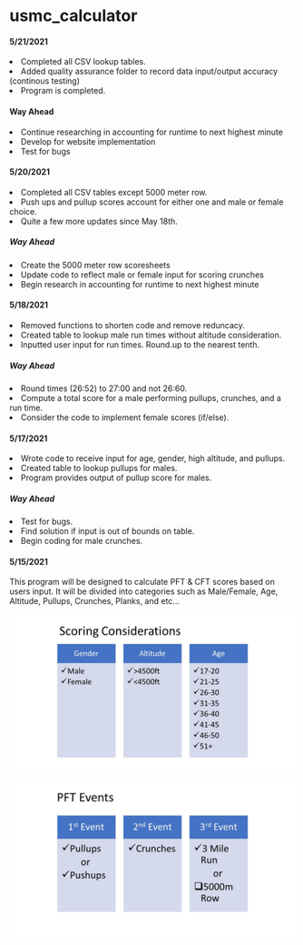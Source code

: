 # usmc_calculator
<h4>5/21/2021</h4>
<p>
    <li>  Completed all CSV lookup tables.
    <li>  Added quality assurance folder to record data input/output accuracy (continous testing)
    <li>  Program is completed.
</p>
<h4>Way Ahead</h4>
<p>
    <li>  Continue researching in accounting for runtime to next highest minute
    <li>  Develop for website implementation
    <li>  Test for bugs
</p>
<h4>5/20/2021</h4>
<p>
    <li>  Completed all CSV tables except 5000 meter row. 
    <li>  Push ups and pullup scores account for either one and male or female choice.
    <li>  Quite a few more updates since May 18th.
</p>
<h5>Way Ahead</h5>
<p>
    <li>  Create the 5000 meter row scoresheets
    <li>  Update code to reflect male or female input for scoring crunches
    <li>  Begin research in accounting for runtime to next highest minute
</p>
<h4>5/18/2021</h4>
<p>
    <li> Removed functions to shorten code and remove reduncacy.
    <li> Created table to lookup male run times without altitude consideration. 
    <li> Inputted user input for run times. Round.up to the nearest tenth.
</p>
<h5>Way Ahead</H5>
<p>
    <li> Round times (26:52) to 27:00 and not 26:60. 
    <li> Compute a total score for a male performing pullups, crunches, and a run time. 
    <li> Consider the code to implement female scores (if/else).
</p>      
<H4>5/17/2021</h4>
<p>
    <li>  Wrote code to receive input for age, gender, high altitude, and pullups.
    <li>  Created table to lookup pullups for males.
    <li>  Program provides output of pullup score for males.
</p>
<h5>Way Ahead</h5>
<p>
    <li>  Test for bugs.
    <li>  Find solution if input is out of bounds on table. 
    <li>  Begin coding for male crunches.
</p>

<H4>5/15/2021</h4>
<p>This program will be designed to calculate PFT & CFT scores based on users input. It will be divided into categories such as Male/Female, Age, Altitude, Pullups, Crunches, Planks, and etc...</p>

![image](https://raw.githubusercontent.com/brogers1812/2021-USMC-Calculator/main/information/Slide1.JPG)
![image](https://raw.githubusercontent.com/brogers1812/2021-USMC-Calculator/main/information/Slide2.JPG)
